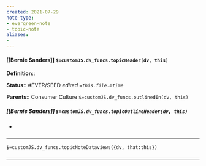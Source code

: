 ```yaml
---
created: 2021-07-29
note-type: 
- evergreen-note
- topic-note
aliases:
- 
---
```

 
#### [[Bernie Sanders]] `$=customJS.dv_funcs.topicHeader(dv, this)`


**Definition**::

**Status**::  #EVER/SEED 
*edited `=this.file.mtime`*

**Parents**:: Consumer Culture
`$=customJS.dv_funcs.outlinedIn(dv, this)`

##### [[Bernie Sanders]] `$=customJS.dv_funcs.topicOutlineHeader(dv, this)`
- 

### <hr class="dataviews"/>

`$=customJS.dv_funcs.topicNoteDataviews({dv, that:this})`


### <hr class="references"/>